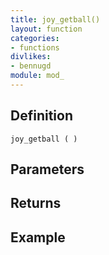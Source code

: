```yaml
---
title: joy_getball()
layout: function
categories:
- functions
divlikes:
- bennugd
module: mod_
---
```


## Definition

    joy_getball ( )

## Parameters

## Returns

## Example
